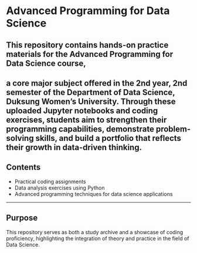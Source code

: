 # Advanced Programming for Data Science

## This repository contains hands-on practice materials for the **Advanced Programming for Data Science** course,
a core major subject offered in the **2nd year, 2nd semester of the Department of Data Science, Duksung Women’s University**.
Through these uploaded Jupyter notebooks and coding exercises, students aim to strengthen their programming capabilities,
demonstrate problem-solving skills, and build a portfolio that reflects their growth in data-driven thinking.
---
## Contents
- Practical coding assignments
- Data analysis exercises using Python
- Advanced programming techniques for data science applications
---
## Purpose
This repository serves as both a study archive and a showcase of coding proficiency,
highlighting the integration of theory and practice in the field of Data Science.
